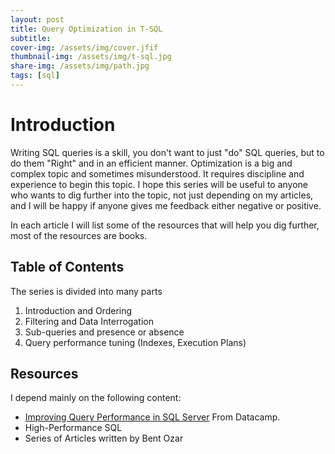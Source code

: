 ```yaml
---
layout: post
title: Query Optimization in T-SQL
subtitle: 
cover-img: /assets/img/cover.jfif
thumbnail-img: /assets/img/t-sql.jpg
share-img: /assets/img/path.jpg
tags: [sql]
---
```


# Introduction

Writing SQL queries is a skill, you don't want to just "do" SQL queries, but to do them "Right" and in an efficient manner.
Optimization is a big and complex topic and sometimes misunderstood. It requires discipline and experience to begin this topic.
I hope this series will be useful to anyone who wants to dig further into the topic, not just depending on my articles, and I will be happy if anyone gives me feedback either negative or positive.

In each article I will list some of the resources that will help you dig further, most of the resources are books.

## Table of Contents

The series is divided into many parts

1. Introduction and Ordering
2. Filtering and Data Interrogation
3. Sub-queries and presence or absence
4. Query performance tuning (Indexes, Execution Plans)

## Resources

I depend mainly on the following content:

- <a href="https://app.datacamp.com/learn/courses/improving-query-performance-in-sql-server">Improving Query Performance in SQL Server</a> From Datacamp.
- High-Performance SQL
- Series of Articles written by Bent Ozar
